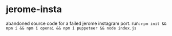 # jerome-insta
abandoned source code for a failed jerome instagram port.
run:
`npm init && npm i && npm i openai && npm i puppeteer && node index.js`
